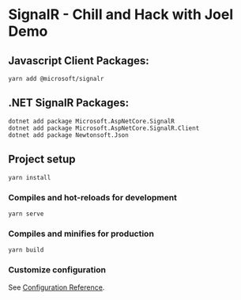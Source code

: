 # SignalR - Chill and Hack with Joel Demo

## Javascript Client Packages:

```
yarn add @microsoft/signalr
```

## .NET SignalR Packages:
```
dotnet add package Microsoft.AspNetCore.SignalR
dotnet add package Microsoft.AspNetCore.SignalR.Client
dotnet add package Newtonsoft.Json
```

## Project setup
```
yarn install
```

### Compiles and hot-reloads for development
```
yarn serve
```

### Compiles and minifies for production
```
yarn build
```

### Customize configuration
See [Configuration Reference](https://cli.vuejs.org/config/).
